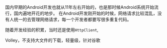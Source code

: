 国内早期的Android开发也就从11年左右开始的，也是那时候Android系统开始流行，国内遍地开花的地步。
在Android开发刚开始的时候，网络请求比较混乱，没有人统一的去管理网络请求，每一个开发者都要写很多重复代码。

随着开发经验的积累，当时还是使用`HttpClient`,

Volley，不支持大文件的下载，轻量级，针对谷歌

